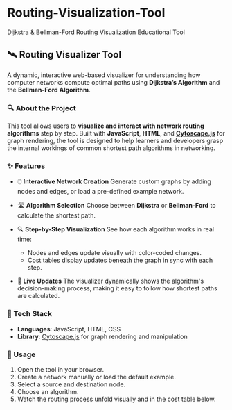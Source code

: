 # Routing-Visualization-Tool
Dijkstra &amp; Bellman-Ford Routing Visualization Educational Tool

## 🛰️ Routing Visualizer Tool

A dynamic, interactive web-based visualizer for understanding how computer networks compute optimal paths using **Dijkstra’s Algorithm** and the **Bellman-Ford Algorithm**.

### 🔍 About the Project

This tool allows users to **visualize and interact with network routing algorithms** step by step. Built with **JavaScript**, **HTML**, and **[Cytoscape.js](https://js.cytoscape.org/)** for graph rendering, the tool is designed to help learners and developers grasp the internal workings of common shortest path algorithms in networking.

### ✨ Features

* 🖱️ **Interactive Network Creation**
  Generate custom graphs by adding nodes and edges, or load a pre-defined example network.

* 🛣️ **Algorithm Selection**
  Choose between **Dijkstra** or **Bellman-Ford** to calculate the shortest path.

* 🔍 **Step-by-Step Visualization**
  See how each algorithm works in real time:

  * Nodes and edges update visually with color-coded changes.
  * Cost tables display updates beneath the graph in sync with each step.

* 🔄 **Live Updates**
  The visualizer dynamically shows the algorithm's decision-making process, making it easy to follow how shortest paths are calculated.

### 🧰 Tech Stack

* **Languages**: JavaScript, HTML, CSS
* **Library**: [Cytoscape.js](https://js.cytoscape.org/) for graph rendering and manipulation

### 🚀 Usage

1. Open the tool in your browser.
2. Create a network manually or load the default example.
3. Select a source and destination node.
4. Choose an algorithm.
5. Watch the routing process unfold visually and in the cost table below.

